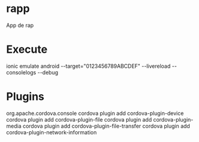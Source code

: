 # rapp
App de rap

# Execute
ionic emulate android --target="0123456789ABCDEF" --livereload --consolelogs --debug

# Plugins

org.apache.cordova.console
cordova plugin add cordova-plugin-device
cordova plugin add cordova-plugin-file
cordova plugin add cordova-plugin-media
cordova plugin add cordova-plugin-file-transfer
cordova plugin add cordova-plugin-network-information